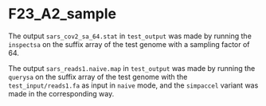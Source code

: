 # F23_A2_sample

The output `sars_cov2_sa_64.stat` in `test_output` was made by running the `inspectsa` on the suffix array of the test genome with a sampling factor of 64.

The output `sars_reads1.naive.map` in `test_output` was made by running the `querysa` on the suffix array of the test genome with the `test_input/reads1.fa` as input in `naive` mode, and
the `simpaccel` variant was made in the corresponding way.
